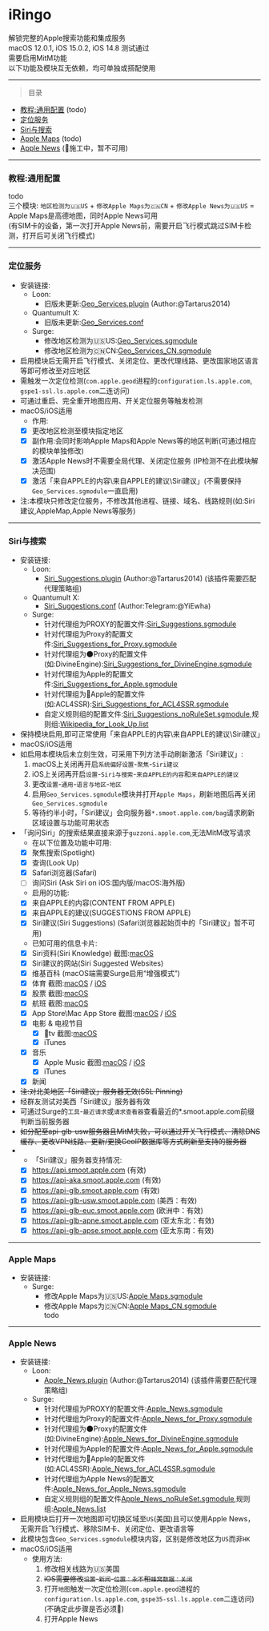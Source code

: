 # iRingo
解锁完整的Apple搜索功能和集成服务   
macOS 12.0.1, iOS 15.0.2, iOS 14.8 测试通过  
需要启用MitM功能  
以下功能及模块互无依赖，均可单独或搭配使用  

---

> 目录  
* [教程:通用配置](#General#%20Configuration) (todo)    
* [定位服务](#Location%20Services)  
* [Siri与搜索](#Siri%20&amp;%20Search) 
* [Apple Maps](#Apple%20Maps) (todo)   
* [Apple News](#Apple%20News) (🚧施工中，暂不可用)
---

### <a id="General Configuration"> 教程:通用配置 </a>  
todo  
三个模块: `地区检测为🇺🇸US` + `修改Apple Maps为🇨🇳CN` + `修改Apple News为🇺🇸US` = Apple Maps是高德地图，同时Apple News可用   
(有SIM卡的设备，第一次打开Apple News前，需要开启飞行模式跳过SIM卡检测，打开后可关闭飞行模式)    

---

### <a id="Location Services"> 定位服务 </a>     
* 安装链接: 
  * Loon:
    * 旧版未更新:[Geo_Services.plugin](./plugin/Geo_Services.plugin?raw=true " Rewrite Apple Geo Services Country Code") (Author:@Tartarus2014) 
  * Quantumult X:
    * 旧版未更新:[Geo_Services.conf](./conf/Geo_Services.conf?raw=true " Rewrite Apple Geo Services Country Code")
  * Surge:    
    * 修改地区检测为🇺🇸US:[Geo_Services.sgmodule](./sgmodule/Geo_Services.sgmodule?raw=true " Redirect Geo Services to 🇺🇸US")
    * 修改地区检测为🇨🇳CN:[Geo_Services_CN.sgmodule](./sgmodule/Geo_Services_CN.sgmodule?raw=true " Redirect Geo Services to 🇨🇳CN")        
* 启用模块后无需开启飞行模式、关闭定位、更改代理线路、更改国家地区语言等即可修改至对应地区   
* 需触发一次定位检测(`com.apple.geod`进程的`configuration.ls.apple.com`, `gspe1-ssl.ls.apple.com`二连访问) 
* 可通过重启、完全重开地图应用、开关定位服务等触发检测  
* macOS/iOS适用  
    * 作用:  
    - [x] 更改地区检测至模块指定地区
    - [x] 副作用:会同时影响Apple Maps和Apple News等的地区判断(可通过相应的模块单独修改)   
    - [x] 激活Apple News时不需要全局代理、关闭定位服务 (IP检测不在此模块解决范围)  
    - [x] 激活「来自APPLE的内容\来自APPLE的建议\Siri建议」(不需要保持`Geo_Services.sgmodule`一直启用)   
* 注:本模块只修改定位服务，不修改其他进程、链接、域名、线路规则(如:Siri建议,AppleMap,Apple News等服务)

---

### <a id="Siri & Search"> Siri与搜索 </a>   
* 安装链接:
  * Loon:
    * [Siri_Suggestions.plugin](./plugin/Siri_Suggestions.plugin?raw=true " Location-Based Siri Suggestions for Spotlight & Look Up & Safari") (Author:@Tartarus2014) (该插件需要匹配代理策略组)
  * Quantumult X:
    * [Siri_Suggestions.conf](./conf/Siri_Suggestions.conf?raw=true " Location-Based Siri Suggestions for Spotlight & Look Up & Safari") (Author:Telegram:@YiEwha)
  * Surge:     
    * 针对代理组为PROXY的配置文件:[Siri_Suggestions.sgmodule](./sgmodule/Siri_Suggestions.sgmodule?raw=true " Location-Based Siri Suggestions for Spotlight & Look Up & Safari")
    * 针对代理组为Proxy的配置文件:[Siri_Suggestions_for_Proxy.sgmodule](./sgmodule/Siri_Suggestions_for_Proxy.sgmodule?raw=true " Location-Based Siri Suggestions for Spotlight & Look Up & Safari") 
    * 针对代理组为🌑Proxy的配置文件(如:DivineEngine):[Siri_Suggestions_for_DivineEngine.sgmodule](./sgmodule/Siri_Suggestions_for_DivineEngine.sgmodule?raw=true " Location-Based Siri Suggestions for Spotlight & Look Up & Safari") 
    * 针对代理组为Apple的配置文件:[Siri_Suggestions_for_Apple.sgmodule](./sgmodule/Siri_Suggestions_for_Apple.sgmodule?raw=true " Location-Based Siri Suggestions for Spotlight & Look Up & Safari") 
    * 针对代理组为🍎Apple的配置文件(如:ACL4SSR):[Siri_Suggestions_for_ACL4SSR.sgmodule](./sgmodule/Siri_Suggestions_for_ACL4SSR.sgmodule?raw=true " Location-Based Siri Suggestions for Spotlight & Look Up & Safari") 
    * 自定义规则组的配置文件:[Siri_Suggestions_noRuleSet.sgmodule](./sgmodule/Siri_Suggestions_noRuleSet.sgmodule?raw=true " Location-Based Siri Suggestions for Spotlight & Look Up & Safari"),规则组:[Wikipedia_for_Look_Up.list](./RuleSet/Wikipedia_for_Look_Up.list?raw=true "Wikipedia for Look Up")
* 保持模块启用,即可正常使用「来自APPLE的内容\来自APPLE的建议\Siri建议」   
* macOS/iOS适用  
* 如启用本模块后未立刻生效，可采用下列方法手动刷新激活「Siri建议」:
  1. macOS上关闭再开启`系统偏好设置`-`聚焦`-`Siri建议`
  2. iOS上关闭再开启`设置`-`Siri与搜索`-`来自APPLE的内容`和`来自APPLE的建议`
  3. 更改`设置`-`通用`-`语言与地区`-`地区`  
  4. 启用`Geo_Services.sgmodule`模块并打开`Apple Maps`，刷新地图后再关闭`Geo_Services.sgmodule`
  5. 等待约半小时，「Siri建议」会向服务器`*.smoot.apple.com/bag`请求刷新区域设置与功能可用状态
* 「询问Siri」的搜索结果直接来源于`guzzoni.apple.com`,无法MitM改写请求
    * 在以下位置及功能中可用: 
    - [x] 聚焦搜索(Spotlight)
    - [x] 查询(Look Up)
    - [x] Safari浏览器(Safari)
    - [ ] 询问Siri (Ask Siri on iOS:国内版/macOS:海外版)
    * 启用的功能:  
    - [x] 来自APPLE的内容(CONTENT FROM APPLE)
    - [x] 来自APPLE的建议(SUGGESTIONS FROM APPLE)
    - [x] Siri建议(Siri Suggestions) (Safari浏览器起始页中的「Siri建议」暂不可用)
    * 已知可用的信息卡片:  
    - [x] Siri资料(Siri Knowledge)  截图:[macOS](./ScreenShots/Siri%20Knowledge%20-%20Spotlight%20-%20macOS.png?raw=true "Siri Knowledge - Spotlight - macOS")   
    - [x] Siri建议的网站(Siri Suggested Websites)  
    - [x] 维基百科 (macOS端需要Surge启用“增强模式”)  
    - [x] 体育  截图:[macOS](./ScreenShots/Sports%20-%20Spotlight%20-%20macOS.png?raw=true "Sports - Spotlight - macOS") / [iOS](./ScreenShots/Sports%20-%20Spotlight%20-%20iOS.jpeg?raw=true "Sports - Spotlight - iOS")   
    - [x] 股票  截图:[macOS](./ScreenShots/Stock%20-%20Spotlight%20-%20macOS.png?raw=true "Stock - Spotlight - macOS")   
    - [x] 航班  截图:[macOS](./ScreenShots/Flights%20-%20Spotlight%20-%20macOS.png?raw=true "Flights - Spotlight - macOS")   
    - [x] App Store\Mac App Store  截图:[macOS](./ScreenShots/Mac%20App%20Store%20-%20Spotlight%20-%20macOS.png?raw=true "Mac App Store - Spotlight - macOS") / [iOS](./ScreenShots/App%20Store%20-%20Spotlight%20-%20iOS.jpeg?raw=true "App Store - Spotlight - iOS")    
    - [x] 电影 & 电视节目   
      - [x] tv  截图:[macOS](./ScreenShots/tv%20-%20Spotlight%20-%20macOS.png?raw=true "tv - Spotlight - macOS")   
      - [x] iTunes  
    - [x] 音乐  
      - [x] Apple Music  截图:[macOS](./ScreenShots/Apple%20Music%20-%20Spotlight%20-%20macOS.png?raw=true "Apple Music - Spotlight - macOS") / [iOS](./ScreenShots/Apple%20Music%20-%20Spotlight%20-%20iOS.jpeg?raw=true "Apple Music - Spotlight - iOS")   
      - [x] iTunes  
    - [x] 新闻  

* ~~注:对北美地区「Siri建议」服务器无效(SSL Pinning)~~
* 经群友测试对美西「Siri建议」服务器有效
* 可通过Surge的`工具`-`最近请求`或`请求查看器`查看最近的*.smoot.apple.com前缀判断当前服务器
* ~~如分配至api-glb-usw服务器且MitM失败，可以通过开关飞行模式、清除DNS缓存、更改VPN线路、更新/更换GeoIP数据库等方式刷新至支持的服务器~~
* 
    * 「Siri建议」服务器支持情况:     
    - [x] https://api.smoot.apple.com           (有效)  
    - [x] https://api-aka.smoot.apple.com       (有效)    
    - [x] https://api-glb.smoot.apple.com       (有效)    
    - [x] https://api-glb-usw.smoot.apple.com   (美西：有效)  
    - [x] https://api-glb-euc.smoot.apple.com   (欧洲中：有效)
    - [x] https://api-glb-apne.smoot.apple.com  (亚太东北：有效) 
    - [x] https://api-glb-apse.smoot.apple.com  (亚太东南：有效)

---

### <a id="Apple Maps"> Apple Maps </a>  
* 安装链接: 
  * Surge:    
    * 修改Apple Maps为🇺🇸US:[Apple Maps.sgmodule](./sgmodule/Apple_Maps.sgmodule?raw=true " Redirect Apple Maps to 🇺🇸US")
    * 修改Apple Maps为🇨🇳CN:[Apple Maps_CN.sgmodule](./sgmodule/Apple_Maps_CN.sgmodule?raw=true " Redirect Apple Maps to 🇨🇳CN")      
todo  

---

### <a id="Apple News"> Apple News </a>  
* 安装链接:
  * Loon:
    * [Apple_News.plugin](./plugin/Apple_News.plugin?raw=true " Unlock Apple News without SIM Card Detect") (Author:@Tartarus2014) (该插件需要匹配代理策略组)
  * Surge:  
    * 针对代理组为PROXY的配置文件:[Apple_News.sgmodule](./sgmodule/Apple_News.sgmodule?raw=true " Unlock Apple News without SIM Card Detect")
    * 针对代理组为Proxy的配置文件:[Apple_News_for_Proxy.sgmodule](./sgmodule/Apple_News_for_Proxy.sgmodule?raw=true " Unlock Apple News without SIM Card Detect") 
    * 针对代理组为🌑Proxy的配置文件(如:DivineEngine):[Apple_News_for_DivineEngine.sgmodule](./sgmodule/Apple_News_for_DivineEngine.sgmodule?raw=true " Unlock Apple News without SIM Card Detect") 
    * 针对代理组为Apple的配置文件:[Apple_News_for_Apple.sgmodule](./sgmodule/Apple_News_for_Apple.sgmodule?raw=true " Unlock Apple News without SIM Card Detect") 
    * 针对代理组为🍎Apple的配置文件(如:ACL4SSR):[Apple_News_for_ACL4SSR.sgmodule](./sgmodule/Apple_News_for_ACL4SSR.sgmodule?raw=true " Unlock Apple News without SIM Card Detect") 
    * 针对代理组为Apple News的配置文件:[Apple_News_for_Apple_News.sgmodule](./sgmodule/Apple_News_for_Apple_News.sgmodule?raw=true " Unlock Apple News without SIM Card Detect") 
    * 自定义规则组的配置文件[Apple_News_noRuleSet.sgmodule](./sgmodule/Apple_News_noRuleSet.sgmodule?raw=true " Unlock Apple News without SIM Card Detect"),规则组:[Apple_News.list](./RuleSet/Apple_News.list?raw=true "Apple_News")
* 启用模块后打开一次地图即可切换区域至`US`(美国)且可以使用Apple News，无需开启飞行模式、移除SIM卡、关闭定位、更改语言等 
* 此模块包含`Geo_Services.sgmodule`模块内容，区别是修改地区为`US`而非`HK`
* macOS/iOS适用  
  * 使用方法: 
    1. 修改相关线路为🇺🇸美国
    2. ~~iOS需要修改`设置`-`新闻`-`位置：永不`和`蜂窝数据：关闭`~~  
    3. 打开`地图`触发一次定位检测(`com.apple.geod`进程的`configuration.ls.apple.com`, `gspe35-ssl.ls.apple.com`二连访问) (不确定此步骤是否必须🤔)
    4. 打开Apple News
